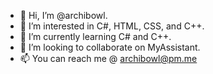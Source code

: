 - 👋 Hi, I’m @archibowl.
- 👀 I’m interested in C#, HTML, CSS, and C++.
- 🌱 I’m currently learning C# and C++.
- 💞️ I’m looking to collaborate on MyAssistant.
- 📫 You can reach me @ archibowl@pm.me
